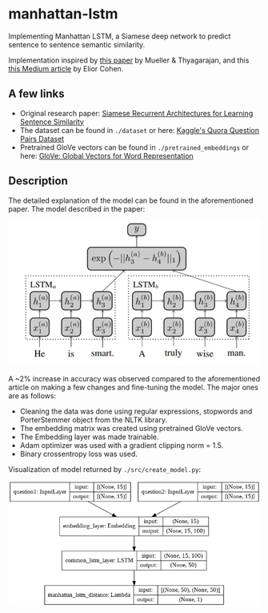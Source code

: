 # manhattan-lstm

Implementing Manhattan LSTM, a Siamese deep network to predict sentence to sentence semantic similarity.

Implementation inspired by [this paper](https://www.semanticscholar.org/paper/Siamese-Recurrent-Architectures-for-Learning-Mueller-Thyagarajan/6812fb9ef1c2dad497684a9020d8292041a639ff) by Mueller & Thyagarajan, and this [this Medium article](https://medium.com/mlreview/implementing-malstm-on-kaggles-quora-question-pairs-competition-8b31b0b16a07) by Elior Cohen.

## A few links

- Original research paper: [Siamese Recurrent Architectures for Learning Sentence Similarity](http://www.mit.edu/~jonasm/info/MuellerThyagarajan_AAAI16.pdf)
- The dataset can be found in `./dataset` or here: [Kaggle's Quora Question Pairs Dataset](https://data.quora.com/First-Quora-Dataset-Release-Question-Pairs)
- Pretrained GloVe vectors can be found in `./pretrained_embeddings` or here: [GloVe: Global Vectors for Word Representation](https://nlp.stanford.edu/projects/glove/)

## Description

The detailed explanation of the model can be found in the aforementioned paper. The model described in the paper:

![MaLSTM model](img/malstm.JPG)

A ~2% increase in accuracy was observed compared to the aforementioned article on making a few changes and fine-tuning the model. The major ones are as follows:
- Cleaning the data was done using regular expressions, stopwords and PorterStemmer object from the NLTK library.
- The embedding matrix was created using pretrained GloVe vectors.
- The Embedding layer was made trainable.
- Adam optimizer was used with a gradient clipping norm = 1.5.
- Binary crossentropy loss was used.

Visualization of model returned by `./src/create_model.py`:

![Model plot](img/model_plot.png)
